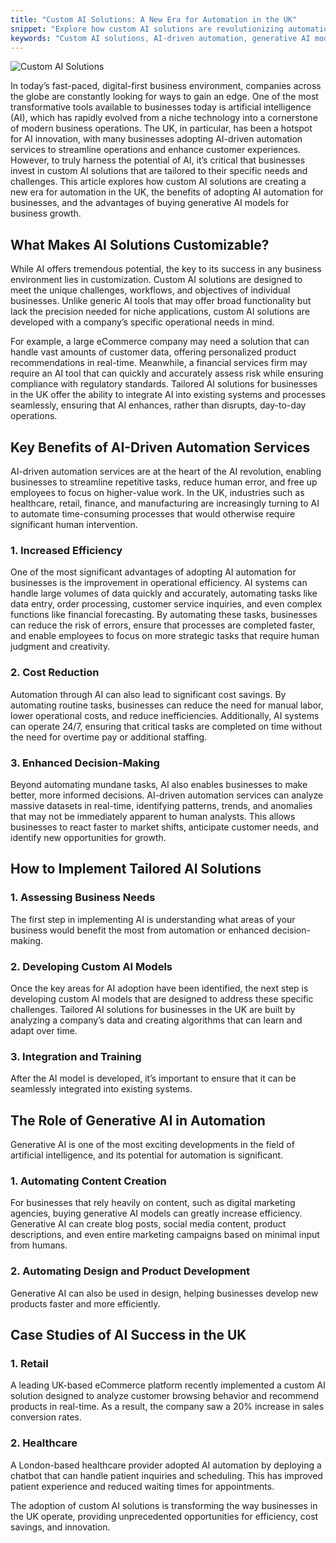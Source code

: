 ```yaml
---
title: "Custom AI Solutions: A New Era for Automation in the UK"
snippet: "Explore how custom AI solutions are revolutionizing automation in the UK, providing businesses with tailored AI tools for increased efficiency, cost reduction, and innovation."
keywords: "Custom AI solutions, AI-driven automation, generative AI models UK, AI automation UK, AI in business"
---
```


![Custom AI Solutions](/images/custom-ai-solutions.jpg "Custom AI Solutions")

In today’s fast-paced, digital-first business environment, companies across the globe are constantly looking for ways to gain an edge. One of the most transformative tools available to businesses today is artificial intelligence (AI), which has rapidly evolved from a niche technology into a cornerstone of modern business operations. The UK, in particular, has been a hotspot for AI innovation, with many businesses adopting AI-driven automation services to streamline operations and enhance customer experiences. However, to truly harness the potential of AI, it’s critical that businesses invest in custom AI solutions that are tailored to their specific needs and challenges. This article explores how custom AI solutions are creating a new era for automation in the UK, the benefits of adopting AI automation for businesses, and the advantages of buying generative AI models for business growth.

## What Makes AI Solutions Customizable?

While AI offers tremendous potential, the key to its success in any business environment lies in customization. Custom AI solutions are designed to meet the unique challenges, workflows, and objectives of individual businesses. Unlike generic AI tools that may offer broad functionality but lack the precision needed for niche applications, custom AI solutions are developed with a company’s specific operational needs in mind.

For example, a large eCommerce company may need a solution that can handle vast amounts of customer data, offering personalized product recommendations in real-time. Meanwhile, a financial services firm may require an AI tool that can quickly and accurately assess risk while ensuring compliance with regulatory standards. Tailored AI solutions for businesses in the UK offer the ability to integrate AI into existing systems and processes seamlessly, ensuring that AI enhances, rather than disrupts, day-to-day operations.

## Key Benefits of AI-Driven Automation Services

AI-driven automation services are at the heart of the AI revolution, enabling businesses to streamline repetitive tasks, reduce human error, and free up employees to focus on higher-value work. In the UK, industries such as healthcare, retail, finance, and manufacturing are increasingly turning to AI to automate time-consuming processes that would otherwise require significant human intervention.

### 1. Increased Efficiency

One of the most significant advantages of adopting AI automation for businesses is the improvement in operational efficiency. AI systems can handle large volumes of data quickly and accurately, automating tasks like data entry, order processing, customer service inquiries, and even complex functions like financial forecasting. By automating these tasks, businesses can reduce the risk of errors, ensure that processes are completed faster, and enable employees to focus on more strategic tasks that require human judgment and creativity.

### 2. Cost Reduction

Automation through AI can also lead to significant cost savings. By automating routine tasks, businesses can reduce the need for manual labor, lower operational costs, and reduce inefficiencies. Additionally, AI systems can operate 24/7, ensuring that critical tasks are completed on time without the need for overtime pay or additional staffing.

### 3. Enhanced Decision-Making

Beyond automating mundane tasks, AI also enables businesses to make better, more informed decisions. AI-driven automation services can analyze massive datasets in real-time, identifying patterns, trends, and anomalies that may not be immediately apparent to human analysts. This allows businesses to react faster to market shifts, anticipate customer needs, and identify new opportunities for growth.

## How to Implement Tailored AI Solutions

### 1. Assessing Business Needs

The first step in implementing AI is understanding what areas of your business would benefit the most from automation or enhanced decision-making.

### 2. Developing Custom AI Models

Once the key areas for AI adoption have been identified, the next step is developing custom AI models that are designed to address these specific challenges. Tailored AI solutions for businesses in the UK are built by analyzing a company’s data and creating algorithms that can learn and adapt over time.

### 3. Integration and Training

After the AI model is developed, it’s important to ensure that it can be seamlessly integrated into existing systems.

## The Role of Generative AI in Automation

Generative AI is one of the most exciting developments in the field of artificial intelligence, and its potential for automation is significant.

### 1. Automating Content Creation

For businesses that rely heavily on content, such as digital marketing agencies, buying generative AI models can greatly increase efficiency. Generative AI can create blog posts, social media content, product descriptions, and even entire marketing campaigns based on minimal input from humans.

### 2. Automating Design and Product Development

Generative AI can also be used in design, helping businesses develop new products faster and more efficiently.

## Case Studies of AI Success in the UK

### 1. Retail

A leading UK-based eCommerce platform recently implemented a custom AI solution designed to analyze customer browsing behavior and recommend products in real-time. As a result, the company saw a 20% increase in sales conversion rates.

### 2. Healthcare

A London-based healthcare provider adopted AI automation by deploying a chatbot that can handle patient inquiries and scheduling. This has improved patient experience and reduced waiting times for appointments.

The adoption of custom AI solutions is transforming the way businesses in the UK operate, providing unprecedented opportunities for efficiency, cost savings, and innovation.
